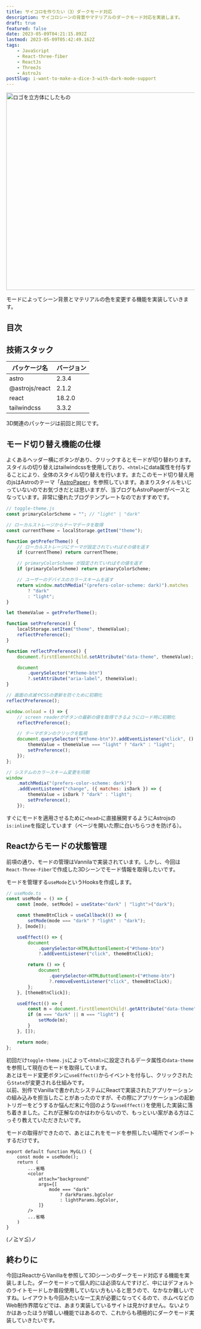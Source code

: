 ```yaml
---
title: サイコロを作りたい（3）ダークモード対応
description: サイコロシーンの背景やマテリアルのダークモード対応を実装します。
draft: true
featured: false
date: 2023-05-09T04:21:15.892Z
lastmod: 2023-05-09T05:42:49.162Z
tags:
    - JavaScript
    - React-three-fiber
    - ReactJs
    - ThreeJs
    - AstroJs
postSlug: i-want-to-make-a-dice-3-with-dark-mode-support
---
```


<img src="/assets/img/posts/logo_cube_potsuri.png" title="ロゴを立方体にしたもの" alt="ロゴを立方体にしたもの" width="1024" height="527" >

モードによってシーン背景とマテリアルの色を変更する機能を実装していきます。

## 目次

## 技術スタック

| パッケージ名   | バージョン |
| -------------- | ---------- |
| astro          | 2.3.4      |
| @astrojs/react | 2.1.2      |
| react          | 18.2.0     |
| tailwindcss    | 3.3.2      |

3D関連のパッケージは前回と同じです。

## モード切り替え機能の仕様

よくあるヘッダー横にボタンがあり、クリックするとモードが切り替わります。スタイルの切り替えはtailwindcssを使用しており、`<html>`にdata属性を付与することにより、全体のスタイル切り替えを行います。またこのモード切り替え用のjsはAstroのテーマ「[AstroPaper](https://astro-paper.pages.dev/)」を参照しています。あまりスタイルをいじっていないのでお気づきだとは思いますが、当ブログもAstroPaperがベースとなっています。非常に優れたブログテンプレートなのでおすすめです。

```js
// toggle-theme.js
const primaryColorScheme = ""; // "light" | "dark"

// ローカルストレージからテーマデータを取得
const currentTheme = localStorage.getItem("theme");

function getPreferTheme() {
    // ローカルストレージにテーマが設定されていればその値を返す
    if (currentTheme) return currentTheme;

    // primaryColorScheme が設定されていればその値を返す
    if (primaryColorScheme) return primaryColorScheme;

    // ユーザーのデバイスのカラースキームを返す
    return window.matchMedia("(prefers-color-scheme: dark)").matches
        ? "dark"
        : "light";
}

let themeValue = getPreferTheme();

function setPreference() {
    localStorage.setItem("theme", themeValue);
    reflectPreference();
}

function reflectPreference() {
    document.firstElementChild.setAttribute("data-theme", themeValue);

    document
        .querySelector("#theme-btn")
        ?.setAttribute("aria-label", themeValue);
}

// 画面の点滅やCSSの更新を防ぐために初期化
reflectPreference();

window.onload = () => {
    // screen readerがボタンの最新の値を取得できるようにロード時に初期化
    reflectPreference();

    // テーマボタンのクリックを監視
    document.querySelector("#theme-btn")?.addEventListener("click", () => {
        themeValue = themeValue === "light" ? "dark" : "light";
        setPreference();
    });
};

// システムのカラースキーム変更を同期
window
    .matchMedia("(prefers-color-scheme: dark)")
    .addEventListener("change", ({ matches: isDark }) => {
        themeValue = isDark ? "dark" : "light";
        setPreference();
    });
```

すぐにモードを適用させるために`<head>`に直接展開するようにAstrojsの`is:inline`を指定しています（ページを開いた際に白いちらつきを防げる）。

## Reactからモードの状態管理

前項の通り、モードの管理はVannilaで実装されています。しかし、今回は`React-Three-Fiber`で作成した3Dシーンでモード情報を取得したいです。

モードを管理する`useMode`というHooksを作成します。

```ts
// useMode.ts
const useMode = () => {
    const [mode, setMode] = useState<"dark" | "light">("dark");

    const themeBtnClick = useCallback(() => {
        setMode(mode === "dark" ? "light" : "dark");
    }, [mode]);

    useEffect(() => {
        document
            .querySelector<HTMLButtonElement>("#theme-btn")
            ?.addEventListener("click", themeBtnClick);

        return () => {
            document
                .querySelector<HTMLButtonElement>("#theme-btn")
                ?.removeEventListener("click", themeBtnClick);
        };
    }, [themeBtnClick]);

    useEffect(() => {
        const m = document.firstElementChild!.getAttribute("data-theme");
        if (m === "dark" || m === "light") {
            setMode(m);
        }
    }, []);

    return mode;
};
```

初回だけ`toggle-theme.js`によって`<html>`に設定されるデータ属性の`data-theme`を参照して現在のモードを取得しています。<br>
あとはモード変更ボタンに`useEffect()`からイベントを付与し、クリックされたら`State`が変更される仕組みです。<br>
以前、別件でVanillaで書かれたシステムにReactで実装されたアプリケーションの組み込みを担当したことがあったのですが、その際にアプリケーションの起動トリガーをどうするか悩んだ末に今回のような`useEffect()`を使用した実装に落ち着きました。これが正解なのかはわからないので、もっといい案がある方はこっそり教えていただきたいです。

モードの取得ができたので、あとはこれをモードを参照したい場所でインポートするだけです。

```tsx
export default function MyGL() {
    const mode = useMode();
    return (
        ...省略
        <color
            attach="background"
            args={[
                mode === "dark"
                    ? darkParams.bgColor
                    : lightParams.bgColor,
            ]}
        />
        ...省略
    )
}
```

(ノ≧∀≦)ノ

## 終わりに

今回はReactからVanillaを参照して3Dシーンのダークモード対応する機能を実装しました。ダークモードって個人的には必須なんですけど、中にはデフォルトのライトモードしか普段使用していない方もいると思うので、なかなか難しいですね。レイアウトも今回みたいな一工夫が必要になってくるので、ホムペなどのWeb制作界隈などでは、あまり実装しているサイトは見かけません。ないよりかはあったほうが嬉しい機能ではあるので、これからも積極的にダークモード実装していきたいです。
